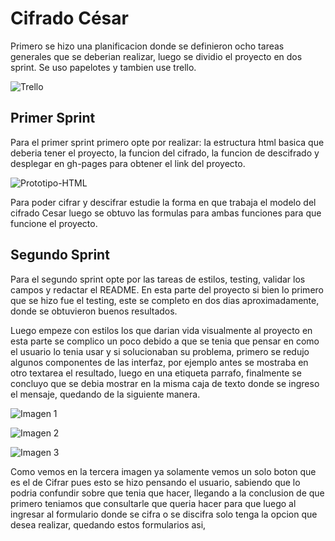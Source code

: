 # Cifrado César

Primero se hizo una planificacion donde se definieron ocho tareas generales que se deberian realizar, luego se dividio el proyecto en dos sprint.
Se uso papelotes y tambien use trello.

![Trello](https://fotos.subefotos.com/6b5b210808bf76a04d95e2136ec86ff0o.png "Sprint Trello")

## Primer Sprint
 Para el primer sprint primero opte por realizar: la estructura html basica que deberia tener el proyecto, la funcion del cifrado, la funcion de descifrado y desplegar en gh-pages para obtener el link del proyecto.

![Prototipo-HTML](http://thumbs.subefotos.com/2e3961c83fed5554d45892baf6c24bd4o.jpg "Estructura HTML base")

Para poder cifrar y descifrar estudie la forma en que trabaja el modelo del cifrado Cesar luego se obtuvo las formulas para ambas funciones para que funcione el proyecto.

## Segundo Sprint
Para el segundo sprint opte por las tareas de estilos, testing, validar los campos y redactar el README.
En esta parte del proyecto si bien lo primero que se hizo fue el testing, este se completo en dos dias aproximadamente, donde se obtuvieron buenos resultados.

Luego empeze con estilos los que darian vida visualmente al proyecto en esta parte se complico un poco debido a que se tenia que pensar en como el usuario lo tenia usar y si solucionaban su problema, primero se redujo algunos componentes de las interfaz, por ejemplo antes se mostraba en otro textarea el resultado, luego en una etiqueta parrafo, finalmente se concluyo que se debia mostrar en la misma caja de texto donde se ingreso el mensaje, quedando de la siguiente manera.

![Imagen 1](https://fotos.subefotos.com/a3deaab61296126e3b96b432c893503do.png "Primer Protoripo")

![Imagen 2](https://fotos.subefotos.com/a851daf65804f762a68434eeb536be7co.png "Segundo Prototipo")

![Imagen 3](https://fotos.subefotos.com/8831d5cf81d7cf17682ea38751207f64o.png "Tercer Prototipo")

Como vemos en la tercera imagen ya solamente vemos un solo boton que es el de Cifrar pues esto se hizo pensando el usuario, sabiendo que lo podria confundir sobre que tenia que hacer, llegando a la conclusion de que primero teniamos que consultarle que queria hacer para que luego al ingresar al formulario donde se cifra o se discifra solo tenga la opcion que desea realizar, quedando estos formularios asi,




